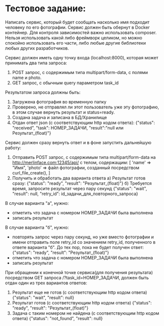 # Тестовое задание:
Написать сервис, который будет сообщать насколько имя подходит человеку по его фотографии.
Сервис должен быть обернут в Docker контейнер. Для контроля зависимостей важно использовать composer.
Нельзя использовать какой либо фреймворк целиком, но можно спокойно использовать его части, либо любые другие библиотеки любых других разработчиков.

Сервис должен иметь одну точку входа (localhost:8000), которая может принимать два типа запроса:
1) POST запрос, с содержимым типа multipart/form-data, с полями name и photo.
2) GET запрос, с обычным query параметром task_id

Результатом запроса должны быть:
1) Загружена фотография во временную папку
2) Проверено, не отправлял ли этот пользователь уже эту фотографию, в этом случае вернуть результат и status=ready.
2) Создана задача и записана в БД/Хранилище
3) Отдан ответ json (с соответствующим http кодом ответа):
{"status": "received", "task": НОМЕР_ЗАДАЧИ, "result":"null или Результат_(float)"}

Сервис должен сразу вернуть ответ и в фоне запустить дальнейшую работу:
1) Отправить POST запрос, с содержимым типа multipart/form-data на http://merlinface.com:12345/api/ с телом, содержащим:
[
  'name' => "Имя",
  'photo' => файл фотографии, созданный посредством curl_file_create(),
]
2) Получить и обработать два варианта ответа
  а)  Результат готов сразу:
    {"status": "ready", "result": "Результат_(float)"}
  б)  Требуется время, запросите результат через пару секунд
    {"status": "wait", "result": null, "retry_id": id_задачи_для_повторного_запроса}
    
В случае варианта "а", нужно:
- отметить что задача с номером НОМЕР_ЗАДАЧИ была выполнена
- записать результат

В случае варианта "б", нужно:
- повторять запрос через пару секунд, но уже вместо фотографии и имени отправить поле retry_id со значением retry_id, полученного в ответе варианта "б". 
  До тех пор, пока не будет получен ответ:
  {"status": "ready", "result": "Результат_(float)"}
- отметить что задача с номером НОМЕР_ЗАДАЧИ была выполнена
- записать результат

При обращении к конечной точке сервиса(для получения результата) посредством GET запроса /?task_id=НОМЕР_ЗАДАЧИ, должен быть отдан один из трех вариантов ответов:
1)  Результат еще не готов  (с соответствующим http кодом ответа)
  {"status": "wait", "result": null}
2)  Результат готов (с соответствующим http кодом ответа)
  {"status": "ready", "result": "Результат_(float)"}
3)  Задача с таким номером не найдена (с соответствующим http кодом ответа)
  {"status": "not_found", "result": null}
